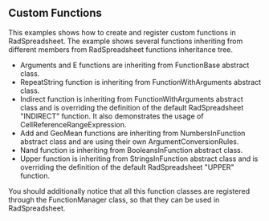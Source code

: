 ##  Custom Functions 
This examples shows how to create and register custom functions in RadSpreadsheet.
The example shows several functions inheriting from different members from RadSpreadsheet functions inheritance tree.
 - Arguments and E functions are inheriting from FunctionBase abstract class.
 - RepeatString function is inheriting from FunctionWithArguments abstract class.
 - Indirect function is inheriting from FunctionWithArguments abstract class and is overriding the definition of the default RadSpreadsheet "INDIRECT" function. It also demonstrates the usage of CellReferenceRangeExpression.
 - Add and GeoMean functions are inheriting from NumbersInFunction abstract class and are using their own ArgumentConversionRules.
 - Nand function is inheriting from BooleansInFunction abstract class.
 - Upper function is inheriting from StringsInFunction abstract class and is overriding the definition of the default RadSpreadsheet "UPPER" function.
 
You should additionally notice that all this function classes are registered through the FunctionManager class, so that they can be used in RadSpreadsheet.

[//]: <keywords: cell,reference,range,expression,add,geomean,nand,upper,indirect>